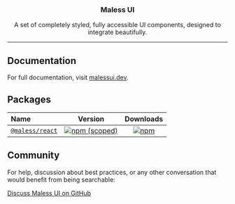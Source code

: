 <h3 align="center">
  Maless UI
</h3>

<p align="center">
  A set of completely styled, fully accessible UI components, designed to integrate
  beautifully.
</p>

---

## Documentation

For full documentation, visit [malessui.dev](https://github.com/shipless/malessui).

## Packages

| Name                                                                                                     |                                                        Version                                                        |                                                        Downloads                                                         |
| :------------------------------------------------------------------------------------------------------- | :-------------------------------------------------------------------------------------------------------------------: | :----------------------------------------------------------------------------------------------------------------------: |
| [`@maless/react`](https://github.com/shipless/malessui/tree/main/packages/%40malessui-react) | [![npm (scoped)](https://img.shields.io/npm/v/@malessui/react?style=for-the-badge)](https://www.npmjs.com/package/@malessui/react) | [![npm](https://img.shields.io/npm/dt/@malessui/react?label=Download&style=for-the-badge)](https://www.npmjs.com/package/@malessui/react) |

## Community

For help, discussion about best practices, or any other conversation that would benefit from being searchable:

[Discuss Maless UI on GitHub](https://github.com/shipless/malessui/discussions)

